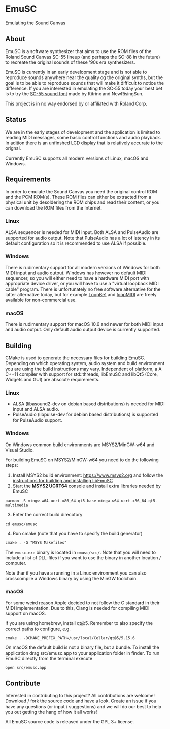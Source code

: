 # EmuSC
Emulating the Sound Canvas

## About
EmuSC is a software synthesizer that aims to use the ROM files of the Roland Sound Canvas SC-55 lineup (and perhaps the SC-88 in the future) to recreate the original sounds of these '90s era synthesizers.

EmuSC is currently in an early development stage and is not able to reproduce sounds anywhere near the quality og the original synths, but the goal is to be able to reproduce sounds that will make it difficult to notice the difference. If you are interested in emulating the SC-55 today your best bet is to try the [SC-55 sound font](https://github.com/Kitrinx/SC55_Soundfont) made by Kitrinx and NewRisingSun.

This project is in no way endorsed by or affiliated with Roland Corp.

## Status
We are in the early stages of development and the application is limited to reading MIDI messages, some basic control functions and audio playback. In adition there is an unfinshed LCD display that is relatively accurate to the orignal.

Currently EmuSC supports all modern versions of Linux, macOS and Windows.

## Requirements
In order to emulate the Sound Canvas you need the original control ROM and the PCM ROM(s). These ROM files can either be extracted from a physical unit by desoldering the ROM chips and read their content, or you can download the ROM files from the Internet.

### Linux
ALSA sequencer is needed for MIDI input. Both ALSA and PulseAudio are supported for audio output. Note that PulseAudio has a lot of latency in its default configuration so it is recommended to use ALSA if possible.

### Windows
There is rudimentary support for all modern versions of Windows for both MIDI input and audio output. Windows has however no default MIDI sequencer, so you will either need to have a hardware MIDI port with appropriate device driver, or you will have to use a "virtual loopback MIDI cable" program. There is unfortunately no free software alternative for the latter alternative today, but for example [LoopBe1](https://www.nerds.de/en/loopbe1.html) and [loopMIDI](https://www.nerds.de/en/loopbe1.html) are freely available for non-commercial use.

### macOS
There is rudimentary support for macOS 10.6 and newer for both MIDI input and audio output. Only default audio output device is currently supported.

## Building
CMake is used to generate the necessary files for building EmuSC. Depending on which operating system, audio system and build environment you are using the build instructions may vary. Independent of platform, a A C++11 compiler with support for std::threads, libEmuSC and libQt5 (Core, Widgets and GUI) are absolute requirements.

### Linux
* ALSA (libasound2-dev on debian based distributions) is needed for MIDI input and ALSA audio.
* PulseAudio (libpulse-dev for debian based distributions) is supported for PulseAudio support.



### Windows
On Windows common build environments are MSYS2/MinGW-w64 and Visual Studio.

For building EmuSC on MSYS2/MinGW-w64 you need to do the following steps:

1. Install MSYS2 build environment: https://www.msys2.org and follow the [instructions for building and installing libEmuSC](../libemusc/README.md)
2. Start the **MSYS2 UCRT64** console and install extra libraries needed by EmuSC
```
pacman -S mingw-w64-ucrt-x86_64-qt5-base mingw-w64-ucrt-x86_64-qt5-multimedia
```
3. Enter the correct build direcotory
```
cd emusc/emusc
```
4. Run cmake (note that you have to specify the build generator)
```
cmake . -G "MSYS Makefiles"
```
The `emusc.exe` binary is located in `emusc/src/`. Note that you will need to include a list of DLL-files if you want to use the binary in another location / computer.

Note thar if you have a running in a Linux environment you can also crosscompile a Windows binary by using the MinGW toolchain.

### macOS
For some weird reason Apple decided to not follow the C standard in their MIDI implementation. Due to this, Clang is needed for compiling MIDI support on macOS.

If you are using homebrew, install qt@5. Remember to also specify the correct paths to configure, e.g. 
```
cmake . -DCMAKE_PREFIX_PATH=/usr/local/Cellar/qt@5/5.15.6
```
On macOS the default build is not a binary file, but a bundle. To install the application drag src/emusc.app to your application folder in finder. To run EmuSC directly from the terminal execute
```
open src/emusc.app
```

## Contribute
Interested in contributing to this project? All contributions are welcome! Download / fork the source code and have a look. Create an issue if you have any questions (or input / suggestions) and we will do our best to help you out getting the hang of how it all works!

All EmuSC source code is released under the GPL 3+ license.
